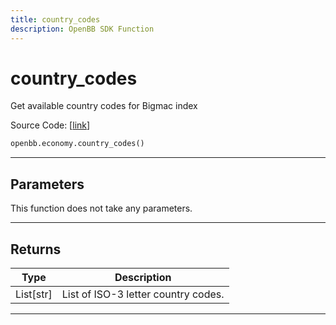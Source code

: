 ```yaml
---
title: country_codes
description: OpenBB SDK Function
---
```


# country_codes

Get available country codes for Bigmac index

Source Code: [[link](https://github.com/OpenBB-finance/OpenBBTerminal/tree/main/openbb_terminal/economy/nasdaq_model.py#L125)]

```python
openbb.economy.country_codes()
```

---

## Parameters

This function does not take any parameters.

---

## Returns

| Type | Description |
| ---- | ----------- |
| List[str] | List of ISO-3 letter country codes. |
---

